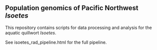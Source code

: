 ## Population genomics of Pacific Northwest *Isoetes*

This repository contains scripts for data processing and analysis for the aquatic quillwort *Isoetes*. 

See isoetes\_rad\_pipeline.html for the full pipeline.

